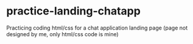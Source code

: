 # practice-landing-chatapp
Practicing coding html/css for a chat application landing page (page not designed by me, only html/css code is mine)
